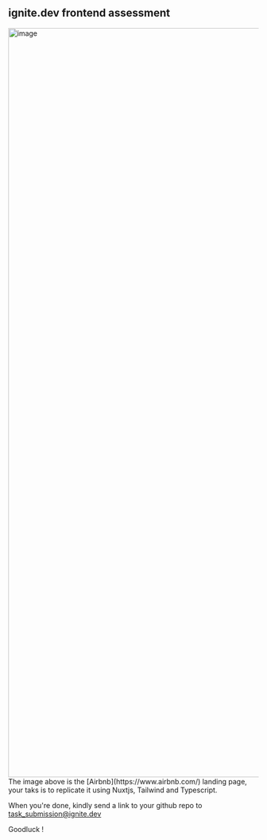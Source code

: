 ## ignite.dev frontend assessment

<img width="1507" alt="image" src="https://github.com/ignitedotdev/frontend-task/assets/32944039/800691b2-ab7a-4eea-853e-7d1dc743daf6">
The image above is the [Airbnb](https://www.airbnb.com/) landing page, your taks is to replicate it using Nuxtjs, Tailwind and Typescript.

When you're done, kindly send a link to your github repo to task_submission@ignite.dev

Goodluck !
